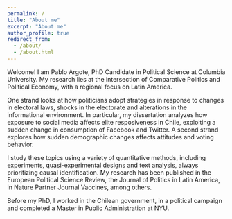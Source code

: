 ```yaml
---
permalink: /
title: "About me"
excerpt: "About me"
author_profile: true
redirect_from: 
  - /about/
  - /about.html
---
```


Welcome! I am Pablo Argote, PhD Candidate in Political Science at Columbia University. My research lies at the intersection of Comparative Politics and Political Economy, with a regional focus on Latin America. 

One strand looks at how politicians adopt strategies in response to changes in electoral laws, shocks in the electorate and alterations in the informational environment. In particular, my dissertation analyzes how exposure to social media affects elite resposiveness in Chile, exploiting a sudden change in consumption of Facebook and Twitter. A second strand explores how sudden demographic changes affects attitudes and voting behavior. 

I study these topics using a variety of quantitative methods, including experiments, quasi-experimental designs and text analysis, always prioritizing causal identification. My research has been published in the European Political Science Review, the Journal of Politics in Latin America, in Nature Partner Journal Vaccines, among others.

Before my PhD, I worked in the Chilean government, in a political campaign and completed a Master in Public Administration at NYU.  
